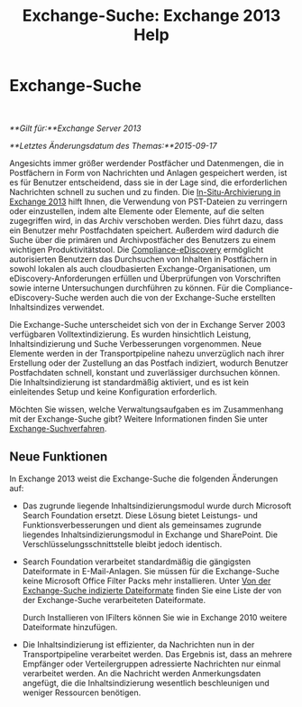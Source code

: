 ﻿---
title: 'Exchange-Suche: Exchange 2013 Help'
TOCTitle: Exchange-Suche
ms:assetid: 967e2a13-4e54-486a-ac22-08768674abbb
ms:mtpsurl: https://technet.microsoft.com/de-de/library/Bb232132(v=EXCHG.150)
ms:contentKeyID: 52062898
ms.date: 04/24/2018
mtps_version: v=EXCHG.150
ms.translationtype: HT
---

# Exchange-Suche

 

_**Gilt für:**Exchange Server 2013_

_**Letztes Änderungsdatum des Themas:**2015-09-17_

Angesichts immer größer werdender Postfächer und Datenmengen, die in Postfächern in Form von Nachrichten und Anlagen gespeichert werden, ist es für Benutzer entscheidend, dass sie in der Lage sind, die erforderlichen Nachrichten schnell zu suchen und zu finden. Die [In-Situ-Archivierung in Exchange 2013](in-place-archiving-in-exchange-2013-exchange-2013-help.md) hilft Ihnen, die Verwendung von PST-Dateien zu verringern oder einzustellen, indem alte Elemente oder Elemente, auf die selten zugegriffen wird, in das Archiv verschoben werden. Dies führt dazu, dass ein Benutzer mehr Postfachdaten speichert. Außerdem wird dadurch die Suche über die primären und Archivpostfächer des Benutzers zu einem wichtigen Produktivitätstool. Die [Compliance-eDiscovery](in-place-ediscovery-exchange-2013-help.md) ermöglicht autorisierten Benutzern das Durchsuchen von Inhalten in Postfächern in sowohl lokalen als auch cloudbasierten Exchange-Organisationen, um eDiscovery-Anforderungen erfüllen und Überprüfungen von Vorschriften sowie interne Untersuchungen durchführen zu können. Für die Compliance-eDiscovery-Suche werden auch die von der Exchange-Suche erstellten Inhaltsindizes verwendet.

Die Exchange-Suche unterscheidet sich von der in Exchange Server 2003 verfügbaren Volltextindizierung. Es wurden hinsichtlich Leistung, Inhaltsindizierung und Suche Verbesserungen vorgenommen. Neue Elemente werden in der Transportpipeline nahezu unverzüglich nach ihrer Erstellung oder der Zustellung an das Postfach indiziert, wodurch Benutzer Postfachdaten schnell, konstant und zuverlässiger durchsuchen können. Die Inhaltsindizierung ist standardmäßig aktiviert, und es ist kein einleitendes Setup und keine Konfiguration erforderlich.

Möchten Sie wissen, welche Verwaltungsaufgaben es im Zusammenhang mit der Exchange-Suche gibt? Weitere Informationen finden Sie unter [Exchange-Suchverfahren](exchange-search-procedures-exchange-2013-help.md).

## Neue Funktionen

In Exchange 2013 weist die Exchange-Suche die folgenden Änderungen auf:

  - Das zugrunde liegende Inhaltsindizierungsmodul wurde durch Microsoft Search Foundation ersetzt. Diese Lösung bietet Leistungs- und Funktionsverbesserungen und dient als gemeinsames zugrunde liegendes Inhaltsindizierungsmodul in Exchange und SharePoint. Die Verschlüsselungsschnittstelle bleibt jedoch identisch.

  - Search Foundation verarbeitet standardmäßig die gängigsten Dateiformate in E-Mail-Anlagen. Sie müssen für die Exchange-Suche keine Microsoft Office Filter Packs mehr installieren. Unter [Von der Exchange-Suche indizierte Dateiformate](file-formats-indexed-by-exchange-search-exchange-2013-help.md) finden Sie eine Liste der von der Exchange-Suche verarbeiteten Dateiformate.
    
    Durch Installieren von IFilters können Sie wie in Exchange 2010 weitere Dateiformate hinzufügen.

  - Die Inhaltsindizierung ist effizienter, da Nachrichten nun in der Transportpipeline verarbeitet werden. Das Ergebnis ist, dass an mehrere Empfänger oder Verteilergruppen adressierte Nachrichten nur einmal verarbeitet werden. An die Nachricht werden Anmerkungsdaten angefügt, die die Inhaltsindizierung wesentlich beschleunigen und weniger Ressourcen benötigen.

